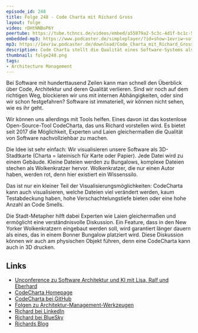 ```yaml
---
episode_id: 248
title: Folge 248 - Code Charta mit Richard Gross
layout: folge
video: rDHtNNBoP6Y
peertube: https://tube.tchncs.de/videos/embed/a55879a2-5c3c-4d1f-bc1c-51e1c7a71cbd
embedded-mp3: https://www.podcaster.de/simpleplayer/?id=show~1evriw~software-architektur-im-stream~pod-80ce844b12e6db756fd334fb04&v=1737736238
mp3: https://1evriw.podcaster.de/download/Code_Charta_mit_Richard_Gross(1).mp3
description: Code Charta stellt die Qualität eines Software-Systems als Stadt da.
thumbnail: folge248.png
tags:
- Architecture Management
---
```


Bei Software mit hunderttausend Zeilen kann man schnell den Überblick
über Code, Architektur und deren Qualität verlieren. Sind wir noch auf
dem richtigen Weg, blockieren wir uns mit internen Abhängigkeiten,
oder sind wir schon festgefahren? Software ist immateriell, wir können
nicht sehen, wie es ihr geht.

Wir können uns allerdings mit Tools helfen. Eines davon ist das
kostenlose Open-Source-Tool CodeCharta, das uns Richard vorstellen
wird. Es bietet seit 2017 die Möglichkeit, Experten und Laien
gleichermaßen die Qualität von Software nachvollziehbar zu machen.

Die Idee ist sehr einfach: Wir visualisieren unsere Software als
3D-Stadtkarte (Charta = lateinisch für Karte oder Papier). Jede Datei
wird zu einem Gebäude. Kleine Dateien werden zu Bungalows, komplexe
Dateien stechen als Wolkenkratzer hervor. Wolkenkratzer, die nur einen
Autor haben, werden rot, denn hier existiert ein Wissenssilo.

Das ist nur ein kleiner Teil der Visualisierungsmöglichkeiten:
CodeCharta kann auch visualisieren, welche Dateien viel verändert
werden, kaum Testabdeckung haben, hohe Verschachtelungstiefe bieten
oder eine hohe Anzahl an Code Smells.

Die Stadt-Metapher hilft dabei Experten wie Laien gleichermaßen und
ermöglicht eine verständnisvolle Diskussion. Ein Feature, dass in den
New Yorker Wolkenkratzern eingebaut werden soll, wird garantiert
länger dauern als eines, das in einem Bonner Bungalow platziert
wird. Diese Diskussion können wir auch am physischen Objekt führen,
denn eine CodeCharta kann auch in 3D drucken.

## Links

- [Unconference zu Software Architektur und KI mit Lisa, Ralf und
Eberhard](https://zoom.us/meeting/register/9Mnh0yNJS8q5vcc7chVAZQ)
- [CodeCharta Homepage](https://codecharta.com/)
- [CodeCharta bei GitHub](https://github.com/MaibornWolff/codecharta)
- [Folgen zu Architektur-Management-Werkzeugen](https://software-architektur.tv/tags.html#Architecture%20Management)
- [Richard bei LinkedIn](https://www.linkedin.com/in/richargh/)
- [Richard bei BlueSky](https://bsky.app/profile/richargh.de)
- [Richards Blog](https://richargh.de/)

